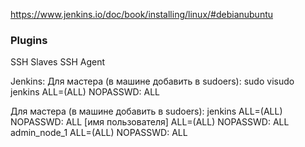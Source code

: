 https://www.jenkins.io/doc/book/installing/linux/#debianubuntu


### Plugins 
SSH Slaves
SSH Agent


Jenkins: 
Для мастера (в машине добавить в sudoers):
sudo visudo
jenkins ALL=(ALL) NOPASSWD: ALL

Для мастера (в машине добавить в sudoers):
jenkins ALL=(ALL) NOPASSWD: ALL
[имя пользователя] ALL=(ALL) NOPASSWD: ALL 
admin_node_1 ALL=(ALL) NOPASSWD: ALL 
